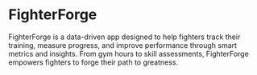 # FighterForge
FighterForge is a data-driven app designed to help fighters track their training, measure progress, and improve performance through smart metrics and insights. From gym hours to skill assessments, FighterForge empowers fighters to forge their path to greatness.

